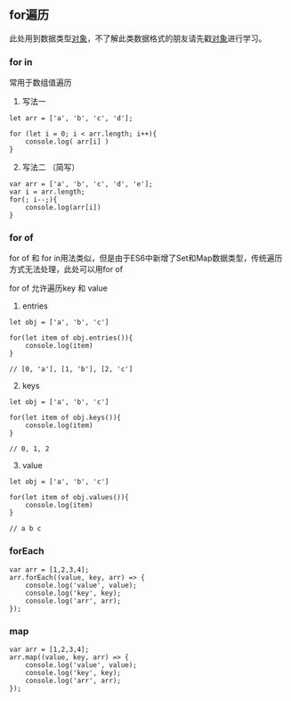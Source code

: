 ## for遍历

此处用到数据类型[对象](./)，不了解此类数据格式的朋友请先戳[对象](./)进行学习。

### for in

常用于数组值遍历

1. 写法一

```
let arr = ['a', 'b', 'c', 'd'];

for (let i = 0; i < arr.length; i++){
    console.log( arr[i] )
}
```

2. 写法二 （简写）

```
var arr = ['a', 'b', 'c', 'd', 'e'];
var i = arr.length;
for(; i--;){
    console.log(arr[i])
}
```


### for of 

for of 和 for in用法类似，但是由于ES6中新增了Set和Map数据类型，传统遍历方式无法处理，此处可以用for of

for of 允许遍历key 和 value

1. entries

```
let obj = ['a', 'b', 'c']

for(let item of obj.entries()){
    console.log(item)
}

// [0, 'a'], [1, 'b'], [2, 'c']
```

2. keys

```
let obj = ['a', 'b', 'c']

for(let item of obj.keys()){
    console.log(item)
}

// 0, 1, 2
```

3. value

```
let obj = ['a', 'b', 'c']

for(let item of obj.values()){
    console.log(item)
}

// a b c
```

### forEach

```
var arr = [1,2,3,4];
arr.forEach((value, key, arr) => {
    console.log('value', value);
    console.log('key', key);
    console.log('arr', arr);
});
```

### map

```
var arr = [1,2,3,4];
arr.map((value, key, arr) => {
    console.log('value', value);
    console.log('key', key);
    console.log('arr', arr);
});
```

